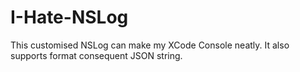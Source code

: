 I-Hate-NSLog
============

This customised NSLog can make my XCode Console neatly. It also supports format consequent JSON string.
